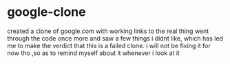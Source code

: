 # google-clone
created a clone of google.com with working links to the real thing
went through the code once more and saw a few things i didnt like, which has led me to make the verdict that this is a failed clone.
i will not be fixing it for now tho ,so as to remind myself about it whenever i look at it 
